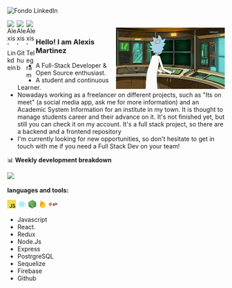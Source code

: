 
![Fondo LinkedIn](https://user-images.githubusercontent.com/83483042/138026525-cfdb5de7-ccfc-4ce3-9d08-526ffb3e81f7.png)

<a href="https://www.linkedin.com/in/alxmartinezr/">
  <img align="left" alt="Alexis' Linkdein" width="22px" src="https://cdn.jsdelivr.net/npm/simple-icons@v3/icons/linkedin.svg" />
</a>
<a href="https://github.com/alx4329">
  <img align="left" alt="Alexis' Github" width="22px" src="https://cdn.jsdelivr.net/npm/simple-icons@v3/icons/github.svg" />
</a>
<a href="https://t.me/alxmrtr">
  <img align="left" alt="Alexis' Telegram" width="22px" src="https://cdn.jsdelivr.net/npm/simple-icons@v3/icons/telegram.svg" />
</a>
<br />
<img align="right" alt="GIF" src="https://github.com/darshan-jain/darshan-jain/blob/master/rick.gif" width="50%" />


### Hello! I am Alexis Martinez
- A Full-Stack Developer & Open Source enthusiast.
- A student and continuous Learner. 
- Nowadays working as a freelancer on different projects, such as "Its on meet" (a social media app, ask me for more information) and an Academic System Information for an institute in my town. It is thought to manage students career and their advance on it. It's not finished yet, but still you can check it on my account. It's a full stack project, so there are a backend and a frontend repository
- I'm currently looking for new opportunities, so don't hesitate to get in touch with me if you need a Full Stack Dev on your team! 

📊 **Weekly development breakdown**
<br />

<a href="https://wakatime.com"><img src="https://wakatime.com/share/@alxmr/52ae4b8b-1920-4720-9954-ae537d2d433e.png" height="200" /></a>

**languages and tools:**  

<code><img height="20" src="https://raw.githubusercontent.com/github/explore/80688e429a7d4ef2fca1e82350fe8e3517d3494d/topics/javascript/javascript.png"></code>
<code><img height="20" src="https://raw.githubusercontent.com/github/explore/80688e429a7d4ef2fca1e82350fe8e3517d3494d/topics/react/react.png"></code>
<code><img height="20" src="https://raw.githubusercontent.com/github/explore/80688e429a7d4ef2fca1e82350fe8e3517d3494d/topics/nodejs/nodejs.png"></code>
<code><img height="20" src="https://raw.githubusercontent.com/github/explore/80688e429a7d4ef2fca1e82350fe8e3517d3494d/topics/firebase/firebase.png"></code>
<code><img height="20" src="https://raw.githubusercontent.com/github/explore/80688e429a7d4ef2fca1e82350fe8e3517d3494d/topics/git/git.png"></code>
<br />
- Javascript
- React. 
- Redux
- Node.Js
- Express
- PostrgreSQL
- Sequelize
- Firebase
- Github
